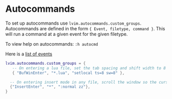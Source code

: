 # Autocommands
To set up autocommands use `lvim.autocommands.custom_groups`.  Autocommands are defined in the form `{ Event, filetype, command }`.  This will run a command at a given event for the given filetype.

To view help on autocommands: `:h autocmd`

Here is a [list of events](https://tech.saigonist.com/b/code/list-all-vim-script-events.html)
``` lua
lvim.autocommands.custom_groups = {
   -- On entering a lua file, set the tab spacing and shift width to 8
   { "BufWinEnter", "*.lua", "setlocal ts=8 sw=8" },

  -- On entering insert mode in any file, scroll the window so the cursor line is centered
  {"InsertEnter", "*", ":normal zz"},
}
```
